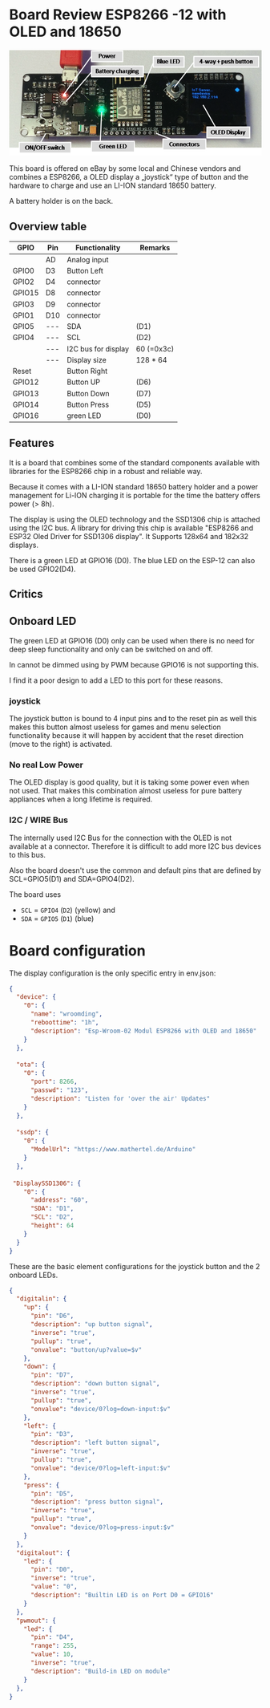 # Board Review ESP8266 -12 with OLED and 18650

![wroom2.png](/boards/wroom2.png)

This board is offered on eBay by some local and Chinese vendors and combines a ESP8266, a OLED display a „joystick“ type of button and the hardware to charge and use an LI-ION standard 18650 battery.

A battery holder is on the back.

## Overview table

| GPIO   | Pin | Functionality       | Remarks    |
| ------ | --- | ------------------- | ---------- |
|        | AD  | Analog input        |            |
| GPIO0  | D3  | Button Left         |            |
| GPIO2  | D4  | connector           |            |
| GPIO15 | D8  | connector           |            |
| GPIO3  | D9  | connector           |            |
| GPIO1  | D10 | connector           |            |
| GPIO5  | --- | SDA                 | (D1)       |
| GPIO4  | --- | SCL                 | (D2)       |
|        | --- | I2C bus for display | 60 (=0x3c) |
|        | --- | Display size        | 128 * 64   |
| Reset  |     | Button Right        |            |
| GPIO12 |     | Button UP           | (D6)       |
| GPIO13 |     | Button Down         | (D7)       |
| GPIO14 |     | Button Press        | (D5)       |
| GPIO16 |     | green LED           | (D0)       |

## Features

It is a board that combines some of the standard components available with libraries for the ESP8266 chip
in a robust and reliable way.

Because it comes with a LI-ION standard 18650 battery holder and a power management for Li-ION charging it is portable for the time the battery offers power (> 8h).

The display is using the OLED technology and the SSD1306 chip is attached using the I2C bus. A library for driving this chip is available "ESP8266 and ESP32 Oled Driver for SSD1306 display". It Supports 128x64 and 182x32 displays.

There is a green LED at GPIO16 (D0).
The blue LED on the ESP-12 can also be used GPIO2(D4).

## Critics

## Onboard LED

The green LED at GPIO16 (D0) only can be used when there is no need for deep sleep functionality and only can be switched on and off.

In cannot be dimmed using by PWM because GPIO16 is not supporting this.

I find it a poor design to add a LED to this port for these reasons.


### joystick

The joystick button is bound to 4 input pins and to the reset pin as well this makes this button almost useless for games and menu selection functionality because it will happen by accident that the reset direction (move to the right) is activated.

### No real Low Power

The OLED display is good quality, but it is taking some power even when not used.
That makes this combination almost useless for pure battery appliances when a long lifetime is required.

### I2C / WIRE Bus

The internally used I2C Bus for the connection with the OLED is not available at a connector. Therefore it is difficult to add more I2C bus devices to this bus.

Also the board doesn't use the common and default pins that are defined by
SCL=GPIO5(D1) and SDA=GPIO4(D2).

The board uses

* `SCL` = `GPIO4` (`D2`) (yellow) and
* `SDA` = `GPIO5` (`D1`) (blue)

# Board configuration

The display configuration is the only specific entry in env.json:

```JSON
{
  "device": {
    "0": {
      "name": "wroomding",
      "reboottime": "1h",
      "description": "Esp-Wroom-02 Modul ESP8266 with OLED and 18650"
    }
  },

  "ota": {
    "0": {
      "port": 8266,
      "passwd": "123",
      "description": "Listen for 'over the air' Updates"
    }
  },

  "ssdp": {
    "0": {
      "ModelUrl": "https://www.mathertel.de/Arduino"
    }
  },

 "DisplaySSD1306": {
    "0": {
      "address": "60",
      "SDA": "D1",
      "SCL": "D2",
      "height": 64
    }
  }
}
```

These are the basic element configurations for the joystick button and the 2 onboard LEDs.

```JSON
{
  "digitalin": {
    "up": {
      "pin": "D6",
      "description": "up button signal",
      "inverse": "true",
      "pullup": "true",
      "onvalue": "button/up?value=$v"
    },
    "down": {
      "pin": "D7",
      "description": "down button signal",
      "inverse": "true",
      "pullup": "true",
      "onvalue": "device/0?log=down-input:$v"
    },
    "left": {
      "pin": "D3",
      "description": "left button signal",
      "inverse": "true",
      "pullup": "true",
      "onvalue": "device/0?log=left-input:$v"
    },
    "press": {
      "pin": "D5",
      "description": "press button signal",
      "inverse": "true",
      "pullup": "true",
      "onvalue": "device/0?log=press-input:$v"
    }
  },
  "digitalout": {
    "led": {
      "pin": "D0",
      "inverse": "true",
      "value": "0",
      "description": "Builtin LED is on Port D0 = GPIO16"
    }
  },
  "pwmout": {
    "led": {
      "pin": "D4",
      "range": 255,
      "value": 10,
      "inverse": "true",
      "description": "Build-in LED on module"
    }
  },
}
```
